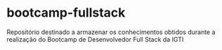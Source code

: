 # bootcamp-fullstack
Repositório destinado a armazenar os conhecimentos obtidos durante a realização do Bootcamp de Desenvolvedor Full Stack da IGTI

